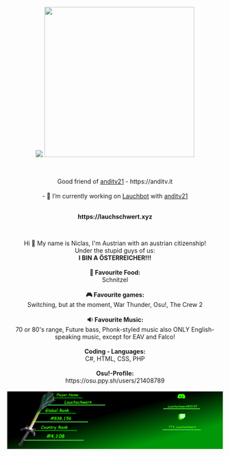 <center>
   <p align="center">
      <img src=https://activity-graph.herokuapp.com/graph?username=Lauchschwert&bg_color=0D1117&color=5BCDEC&line=5BCDEC&point=FFFFFF&hide_border=true/
      <br>
      <img src=https://github-readme-stats.vercel.app/api/top-langs/?username=Lauchschwert&langs_count=8&layout=compact&text_color=daf7dc&bg_color=151515&var=/ width="350" height="350"/> 
   </p>
   <img></img>
   <p align="center">Good friend of <a href="https://github.com/anditv21">anditv21</a> - https://anditv.it
      <br>
      <br>
      - 🔭 I’m currently working on <a href="https://github.com/Lauchschwert/Lauchbot">Lauchbot</a> with <a href="https://github.com/anditv21">anditv21</a>
</center>
<p align="center"><br><b>https://lauchschwert.xyz</B></p>
<br>
<p align="center">Hi 🖖 My name is Niclas, I'm Austrian with an austrian citizenship!<br> Under the stupid guys of us:<br> <B>I BIN A ÖSTERREICHER!!!</B>
   <br><br><B>🍕 Favourite Food:</B><br> Schnitzel<br><br><B>🎮 Favourite games:</B><br> Switching, but at the moment, War Thunder, Osu!, The Crew 2<br><br><b>🔉 Favourite Music:</b><br> 70 or 80's range, Future bass, Phonk-styled music also ONLY English-speaking music, except for EAV and Falco!<br><br><b>Coding - Languages:</B><br>C#, HTML, CSS, PHP<br><br><b>Osu!-Profile:</B><br>https://osu.ppy.sh/users/21408789<br><br><img src=Pictures/ApplicationFrameHost_3Y8fB3doMX.png>
</p>
